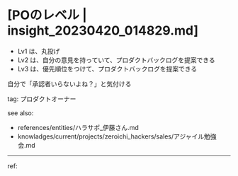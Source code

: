 # [POのレベル | insight_20230420_014829.md]
- Lv1 は、丸投げ
- Lv2 は、自分の意見を持っていて、プロダクトバックログを提案できる
- Lv3 は、優先順位をつけて、プロダクトバックログを提案できる


自分で「承認者いらないよね？」と気付ける



tag: プロダクトオーナー

see also:
- references/entities/ハラサポ_伊藤さん.md
- knowladges/current/projects/zeroichi_hackers/sales/アジャイル勉強会.md
---
ref:
